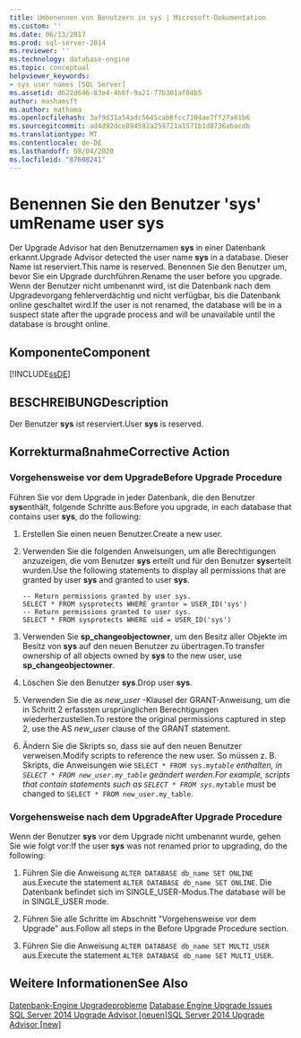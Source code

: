 ```yaml
---
title: Umbenennen von Benutzern in sys | Microsoft-Dokumentation
ms.custom: ''
ms.date: 06/13/2017
ms.prod: sql-server-2014
ms.reviewer: ''
ms.technology: database-engine
ms.topic: conceptual
helpviewer_keywords:
- sys user names [SQL Server]
ms.assetid: d622d646-83e4-4b6f-9a21-77b301af04b5
author: mashamsft
ms.author: mathoma
ms.openlocfilehash: 3af9d31a54adc5645cab6fcc7104ae7ff27a61b6
ms.sourcegitcommit: ad4d92dce894592a259721a1571b1d8736abacdb
ms.translationtype: MT
ms.contentlocale: de-DE
ms.lasthandoff: 08/04/2020
ms.locfileid: "87608241"
---
```

# <a name="rename-user-sys"></a><span data-ttu-id="b991a-102">Benennen Sie den Benutzer 'sys' um</span><span class="sxs-lookup"><span data-stu-id="b991a-102">Rename user sys</span></span>
  <span data-ttu-id="b991a-103">Der Upgrade Advisor hat den Benutzernamen **sys** in einer Datenbank erkannt.</span><span class="sxs-lookup"><span data-stu-id="b991a-103">Upgrade Advisor detected the user name **sys** in a database.</span></span> <span data-ttu-id="b991a-104">Dieser Name ist reserviert.</span><span class="sxs-lookup"><span data-stu-id="b991a-104">This name is reserved.</span></span> <span data-ttu-id="b991a-105">Benennen Sie den Benutzer um, bevor Sie ein Upgrade durchführen.</span><span class="sxs-lookup"><span data-stu-id="b991a-105">Rename the user before you upgrade.</span></span> <span data-ttu-id="b991a-106">Wenn der Benutzer nicht umbenannt wird, ist die Datenbank nach dem Upgradevorgang fehlerverdächtig und nicht verfügbar, bis die Datenbank online geschaltet wird.</span><span class="sxs-lookup"><span data-stu-id="b991a-106">If the user is not renamed, the database will be in a suspect state after the upgrade process and will be unavailable until the database is brought online.</span></span>  
  
## <a name="component"></a><span data-ttu-id="b991a-107">Komponente</span><span class="sxs-lookup"><span data-stu-id="b991a-107">Component</span></span>  
 [!INCLUDE[ssDE](../../includes/ssde-md.md)]  
  
## <a name="description"></a><span data-ttu-id="b991a-108">BESCHREIBUNG</span><span class="sxs-lookup"><span data-stu-id="b991a-108">Description</span></span>  
 <span data-ttu-id="b991a-109">Der Benutzer **sys** ist reserviert.</span><span class="sxs-lookup"><span data-stu-id="b991a-109">User **sys** is reserved.</span></span>  
  
## <a name="corrective-action"></a><span data-ttu-id="b991a-110">Korrekturmaßnahme</span><span class="sxs-lookup"><span data-stu-id="b991a-110">Corrective Action</span></span>  
  
### <a name="before-upgrade-procedure"></a><span data-ttu-id="b991a-111">Vorgehensweise vor dem Upgrade</span><span class="sxs-lookup"><span data-stu-id="b991a-111">Before Upgrade Procedure</span></span>  
 <span data-ttu-id="b991a-112">Führen Sie vor dem Upgrade in jeder Datenbank, die den Benutzer **sys**enthält, folgende Schritte aus:</span><span class="sxs-lookup"><span data-stu-id="b991a-112">Before you upgrade, in each database that contains user **sys**, do the following:</span></span>  
  
1.  <span data-ttu-id="b991a-113">Erstellen Sie einen neuen Benutzer.</span><span class="sxs-lookup"><span data-stu-id="b991a-113">Create a new user.</span></span>  
  
2.  <span data-ttu-id="b991a-114">Verwenden Sie die folgenden Anweisungen, um alle Berechtigungen anzuzeigen, die vom Benutzer **sys** erteilt und für den Benutzer **sys**erteilt wurden.</span><span class="sxs-lookup"><span data-stu-id="b991a-114">Use the following statements to display all permissions that are granted by user **sys** and granted to user **sys**.</span></span>  
  
    ```  
    -- Return permissions granted by user sys.  
    SELECT * FROM sysprotects WHERE grantor = USER_ID('sys')  
    -- Return permissions granted to user sys.  
    SELECT * FROM sysprotects WHERE uid = USER_ID('sys')  
    ```  
  
3.  <span data-ttu-id="b991a-115">Verwenden Sie **sp_changeobjectowner**, um den Besitz aller Objekte im Besitz von **sys** auf den neuen Benutzer zu übertragen.</span><span class="sxs-lookup"><span data-stu-id="b991a-115">To transfer ownership of all objects owned by **sys** to the new user, use **sp_changeobjectowner**.</span></span>  
  
4.  <span data-ttu-id="b991a-116">Löschen Sie den Benutzer **sys**.</span><span class="sxs-lookup"><span data-stu-id="b991a-116">Drop user **sys**.</span></span>  
  
5.  <span data-ttu-id="b991a-117">Verwenden Sie die as *new_user* -Klausel der GRANT-Anweisung, um die in Schritt 2 erfassten ursprünglichen Berechtigungen wiederherzustellen.</span><span class="sxs-lookup"><span data-stu-id="b991a-117">To restore the original permissions captured in step 2, use the AS *new_user* clause of the GRANT statement.</span></span>  
  
6.  <span data-ttu-id="b991a-118">Ändern Sie die Skripts so, dass sie auf den neuen Benutzer verweisen.</span><span class="sxs-lookup"><span data-stu-id="b991a-118">Modify scripts to reference the new user.</span></span> <span data-ttu-id="b991a-119">So müssen z. B. Skripts, die Anweisungen wie `SELECT * FROM sys.my`_`table` enthalten, in `SELECT * FROM new_user.my_table` geändert werden.</span><span class="sxs-lookup"><span data-stu-id="b991a-119">For example, scripts that contain statements such as `SELECT * FROM sys.my`_`table` must be changed to `SELECT * FROM new_user.my_table`.</span></span>  
  
### <a name="after-upgrade-procedure"></a><span data-ttu-id="b991a-120">Vorgehensweise nach dem Upgrade</span><span class="sxs-lookup"><span data-stu-id="b991a-120">After Upgrade Procedure</span></span>  
 <span data-ttu-id="b991a-121">Wenn der Benutzer **sys** vor dem Upgrade nicht umbenannt wurde, gehen Sie wie folgt vor:</span><span class="sxs-lookup"><span data-stu-id="b991a-121">If the user **sys** was not renamed prior to upgrading, do the following:</span></span>  
  
1.  <span data-ttu-id="b991a-122">Führen Sie die Anweisung `ALTER DATABASE db_name SET ONLINE` aus.</span><span class="sxs-lookup"><span data-stu-id="b991a-122">Execute the statement `ALTER DATABASE db_name SET ONLINE`.</span></span> <span data-ttu-id="b991a-123">Die Datenbank befindet sich im SINGLE_USER-Modus.</span><span class="sxs-lookup"><span data-stu-id="b991a-123">The database will be in SINGLE_USER mode.</span></span>  
  
2.  <span data-ttu-id="b991a-124">Führen Sie alle Schritte im Abschnitt "Vorgehensweise vor dem Upgrade" aus.</span><span class="sxs-lookup"><span data-stu-id="b991a-124">Follow all steps in the Before Upgrade Procedure section.</span></span>  
  
3.  <span data-ttu-id="b991a-125">Führen Sie die Anweisung `ALTER DATABASE db_name SET MULTI_USER` aus.</span><span class="sxs-lookup"><span data-stu-id="b991a-125">Execute the statement `ALTER DATABASE db_name SET MULTI_USER`.</span></span>  
  
## <a name="see-also"></a><span data-ttu-id="b991a-126">Weitere Informationen</span><span class="sxs-lookup"><span data-stu-id="b991a-126">See Also</span></span>  
 <span data-ttu-id="b991a-127">[Datenbank-Engine Upgradeprobleme](../../../2014/sql-server/install/database-engine-upgrade-issues.md) </span><span class="sxs-lookup"><span data-stu-id="b991a-127">[Database Engine Upgrade Issues](../../../2014/sql-server/install/database-engine-upgrade-issues.md) </span></span>  
 [<span data-ttu-id="b991a-128">SQL Server 2014 Upgrade Advisor &#91;neuen&#93;</span><span class="sxs-lookup"><span data-stu-id="b991a-128">SQL Server 2014 Upgrade Advisor &#91;new&#93;</span></span>](sql-server-2014-upgrade-advisor.md)  
  
  
